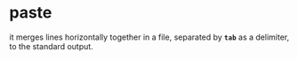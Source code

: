 # paste

it merges lines horizontally together in a file, separated by **`tab`** as a delimiter, to the standard output.



